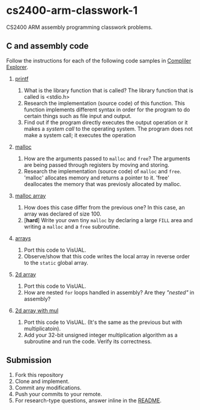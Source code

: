 # cs2400-arm-classwork-1

CS2400 ARM assembly programming classwork problems.

## C and assembly code

Follow the instructions for each of the following code samples in [Compliler Explorer](https://godbolt.org).

1. [printf](https://godbolt.org/z/y2YKew)
   1. What is the library function that is called? The library function that is called is <stdio.h>
   2. Research the implementation (source code) of this function. This function implements different syntax in order for the program to do certain things such as file input and output. 
   3. Find out if the program directly executes the output operation or it makes a *system call* to the operating system. The program        does not make a system call; it executes the operation
   
2. [malloc](https://godbolt.org/z/kAZX7x)
   1. How are the arguments passed to `malloc` and `free`? The arguments are being passed through registers by moving and storing. 
   2. Research the implementation (source code) of `malloc` and `free`. 'malloc' allocates memory and returns a pointer to it. 'free' deallocates the memory that was previosly allocated by malloc.
   
3. [malloc array](https://godbolt.org/z/bBl0zx)
   1. How does this case differ from the previous one? In this case, an array was declared of size 100.
   2. [**hard**] Write your own tiny `malloc` by declaring a large `FILL` area and writing a `malloc` and a `free` subroutine.
   
4. [arrays](https://godbolt.org/z/lcH006)
   1. Port this code to VisUAL.
   2. Observe/show that this code writes the local array in reverse order to the `static` global array.
   
5. [2d array](https://godbolt.org/z/Kr-Sn8)
   1. Port this code to VisUAL.
   2. How are nested `for` loops handled in assembly? Are they *"nested"* in assembly?
   
6. [2d array with mul](https://godbolt.org/z/cHwSTR)
   1. Port this code to VisUAL. (It's the same as the previous but with multiplicatoin).
   2. Add your 32-bit unsigned integer multiplication algorithm as a subroutine and run the code. Verify its correctness.

## Submission
1. Fork this repository
2. Clone and implement.
3. Commit any modifications.
4. Push your commits to your remote.
5. For research-type questions, answer inline in the [README](README.md).

